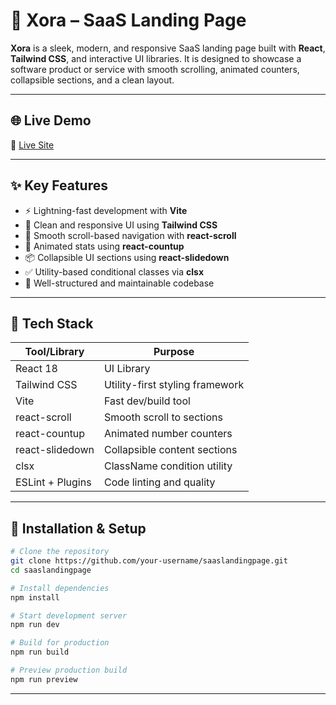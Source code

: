 # 🚀 Xora – SaaS Landing Page

**Xora** is a sleek, modern, and responsive SaaS landing page built with **React**, **Tailwind CSS**, and interactive UI libraries. It is designed to showcase a software product or service with smooth scrolling, animated counters, collapsible sections, and a clean layout.

---

## 🌐 Live Demo

🔗 [Live Site](https://jovial-griffin-d85ab7.netlify.app/)

---

## ✨ Key Features

- ⚡ Lightning-fast development with **Vite**
- 🎯 Clean and responsive UI using **Tailwind CSS**
- 🎢 Smooth scroll-based navigation with **react-scroll**
- 🔢 Animated stats using **react-countup**
- 📦 Collapsible UI sections using **react-slidedown**
- ✅ Utility-based conditional classes via **clsx**
- 🧠 Well-structured and maintainable codebase

---

## 🧰 Tech Stack

| Tool/Library           | Purpose                              |
|------------------------|--------------------------------------|
| React 18               | UI Library                           |
| Tailwind CSS           | Utility-first styling framework      |
| Vite                   | Fast dev/build tool                  |
| react-scroll           | Smooth scroll to sections            |
| react-countup          | Animated number counters             |
| react-slidedown        | Collapsible content sections         |
| clsx                   | ClassName condition utility          |
| ESLint + Plugins       | Code linting and quality             |

---


## 🧪 Installation & Setup

```bash
# Clone the repository
git clone https://github.com/your-username/saaslandingpage.git
cd saaslandingpage

# Install dependencies
npm install

# Start development server
npm run dev

# Build for production
npm run build

# Preview production build
npm run preview
```

----
